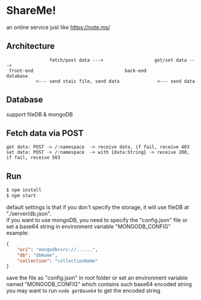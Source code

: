 # ShareMe!

an online service just like <https://note.ms/>

## Architecture

```
                fetch/post data --->                   get/set data --->
 front-end                                  back-end                      database
           <--- send staic file, send data              <--- send data
```

## Database

support fileDB & mongoDB

## Fetch data via POST

```
get data: POST -> /:namespace  -> receive data, if fail, receive 403
set data: POST -> /:namespace  -> with {data:String} -> receive 200, if fail, receive 503
```

## Run

```sh
$ npm install
$ npm start
```

default settings is that if you don't specify the storage, it will use fileDB at "./server/db.json".  
if you want to use mongoDB, you need to specify the "config.json" file or set a base64 string in environment variable "MONGODB_CONFIG"  
example:

```json
{
    "uri": "mongodb+srv://......",
    "db": "dbName",
    "collection": "collectionName"
}
```

save the file as "config.json" in root folder or set an environment variable named "MONGODB_CONFIG" which contains such base64 encoded string  
you may want to run `node getBase64` to get the encoded string
